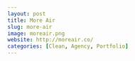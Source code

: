 ```yaml
---
layout: post
title: More Air
slug: more-air
image: moreair.png
website: http://moreair.co/
categories: [Clean, Agency, Portfolio]
---
```

